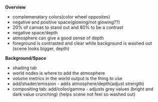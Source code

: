**Overview**
- complemenatary colors(color wheel opposites)
- negative and positive space(glowing/not glowing??)
- 20% of canvas to stand out and 80% to be a contrast
- negative space/depth
- atmosphere can give a good sense of depth
- foreground is contrasted and clear while background is washed out (scene looks bigger, depth)

**Background/Space**
- shading tab
- world nodes is where to add the atmosphere
- volume metrics in the world output is the thing to use
- add/shader/emission - adds atmosphere/depth(adjust strength)
- compositing tab: add/color/gamma - adjusts grey values (bright and dark value crunching) (helps scene not feel so washed out)
